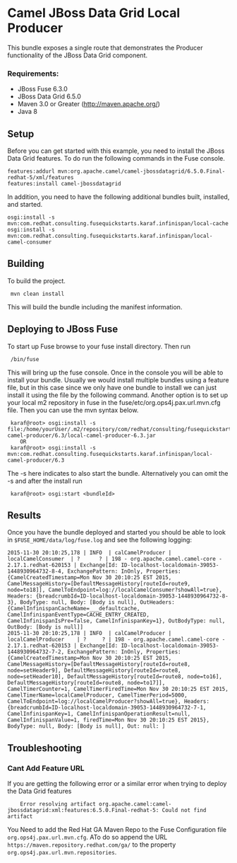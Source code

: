 Camel JBoss Data Grid Local Producer
====================================
This bundle exposes a single route that demonstrates the Producer functionality of the JBoss Data Grid component.

### Requirements: ###

 * JBoss Fuse 6.3.0
 * JBoss Data Grid 6.5.0
 * Maven 3.0 or Greater (http://maven.apache.org/)
 * Java 8

Setup
-----------------------
Before you can get started with this example, you need to install the JBoss Data Grid features. To do run the following commands in the Fuse console.

    features:addurl mvn:org.apache.camel/camel-jbossdatagrid/6.5.0.Final-redhat-5/xml/features
    features:install camel-jbossdatagrid

In addition, you need to have the following additional bundles built, installed, and started.

    osgi:install -s mvn:com.redhat.consulting.fusequickstarts.karaf.infinispan/local-cache
    osgi:install -s mvn:com.redhat.consulting.fusequickstarts.karaf.infinispan/local-camel-consumer


Building
-----------------------
To build the project.

     mvn clean install

This will build the bundle including the manifest information.

Deploying to JBoss Fuse
-----------------------

To start up Fuse browse to your fuse install directory. Then run

     /bin/fuse

This will bring up the fuse console. Once in the console you will be able to install your bundle. Usually we would install multiple bundles using a feature file, but in this case since we only have one bundle to install we can just install it using the file by the following command. Another option is to set up your local m2 repository in fuse in the fuse/etc/org.ops4j.pax.url.mvn.cfg file. Then you can use the mvn syntax below.

     karaf@root> osgi:install -s file:/home/yourUser/.m2/repository/com/redhat/consulting/fusequickstarts/karaf/infinispan/local-camel-producer/6.3/local-camel-producer-6.3.jar
        OR
     karaf@root> osgi:install -s mvn:com.redhat.consulting.fusequickstarts.karaf.infinispan/local-camel-producer/6.3

 The -s here indicates to also start the bundle.  Alternatively you can omit the -s and after the install run

     karaf@root> osgi:start <bundleId>

Results
-----------------------
Once you have the bundle deployed and started you should be able to look in `$FUSE_HOME/data/log/fuse.log` and see the following logging:

    2015-11-30 20:10:25,178 | INFO  | calCamelProducer | localCamelConsumer  | ?      ? | 198 - org.apache.camel.camel-core - 2.17.1.redhat-620153 | Exchange[Id: ID-localhost-localdomain-39053-1448930964732-8-4, ExchangePattern: InOnly, Properties: {CamelCreatedTimestamp=Mon Nov 30 20:10:25 EST 2015, CamelMessageHistory=[DefaultMessageHistory[routeId=route9, node=to18]], CamelToEndpoint=log://localCamelConsumer?showAll=true}, Headers: {breadcrumbId=ID-localhost-localdomain-39053-1448930964732-8-3}, BodyType: null, Body: [Body is null], OutHeaders: {CamelInfinispanCacheName=___defaultcache, CamelInfinispanEventType=CACHE_ENTRY_CREATED, CamelInfinispanIsPre=false, CamelInfinispanKey=1}, OutBodyType: null, OutBody: [Body is null]]
    2015-11-30 20:10:25,178 | INFO  | calCamelProducer | localCamelProducer    | ?     ? | 198 - org.apache.camel.camel-core - 2.17.1.redhat-620153 | Exchange[Id: ID-localhost-localdomain-39053-1448930964732-7-2, ExchangePattern: InOnly, Properties: {CamelCreatedTimestamp=Mon Nov 30 20:10:25 EST 2015, CamelMessageHistory=[DefaultMessageHistory[routeId=route8, node=setHeader9], DefaultMessageHistory[routeId=route8, node=setHeader10], DefaultMessageHistory[routeId=route8, node=to16], DefaultMessageHistory[routeId=route8, node=to17]], CamelTimerCounter=1, CamelTimerFiredTime=Mon Nov 30 20:10:25 EST 2015, CamelTimerName=localCamelProducer, CamelTimerPeriod=5000, CamelToEndpoint=log://localCamelProducer?showAll=true}, Headers: {breadcrumbId=ID-localhost-localdomain-39053-1448930964732-7-1, CamelInfinispanKey=1, CamelInfinispanOperationResult=null, CamelInfinispanValue=1, firedTime=Mon Nov 30 20:10:25 EST 2015}, BodyType: null, Body: [Body is null], Out: null: ]


Troubleshooting
-----------------------

### Cant Add Feature URL ###
If you are getting the following error or a similar error when trying to deploy the Data Grid features

    	Error resolving artifact org.apache.camel:camel-jbossdatagrid:xml:features:6.5.0.Final-redhat-5: Could not find artifact

You Need to add the Red Hat GA Maven Repo to the Fuse Configuration file `org.ops4j.pax.url.mvn.cfg`. ATo do so append the URL `https://maven.repository.redhat.com/ga/` to the property `org.ops4j.pax.url.mvn.repositories`.
